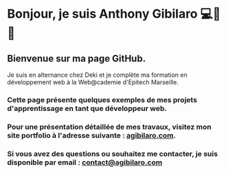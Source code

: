 # Bonjour, je suis Anthony Gibilaro 💻🌱👋

## Bienvenue sur ma page GitHub.

Je suis en alternance chez Deki et je complète ma formation en développement web à la Web@cademie d'Epitech Marseille.

### Cette page présente quelques exemples de mes projets d'apprentissage en tant que développeur web.

### Pour une présentation détaillée de mes travaux, visitez mon site portfolio à l'adresse suivante : [agibilaro.com](http://agibilaro.com).

### Si vous avez des questions ou souhaitez me contacter, je suis disponible par email : contact@agibilaro.com
